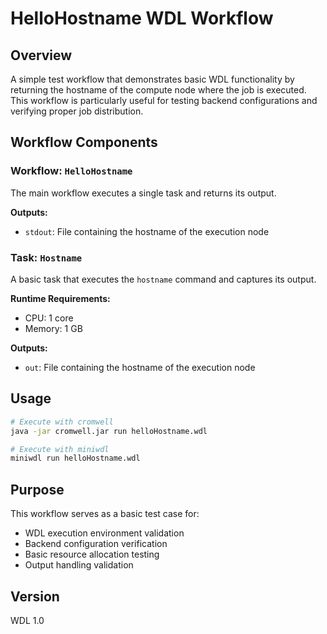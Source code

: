 # HelloHostname WDL Workflow

## Overview
A simple test workflow that demonstrates basic WDL functionality by returning the hostname of the compute node where the job is executed. This workflow is particularly useful for testing backend configurations and verifying proper job distribution.

## Workflow Components

### Workflow: `HelloHostname`
The main workflow executes a single task and returns its output.

**Outputs:**
- `stdout`: File containing the hostname of the execution node

### Task: `Hostname`
A basic task that executes the `hostname` command and captures its output.

**Runtime Requirements:**
- CPU: 1 core
- Memory: 1 GB

**Outputs:**
- `out`: File containing the hostname of the execution node

## Usage
```bash
# Execute with cromwell
java -jar cromwell.jar run helloHostname.wdl

# Execute with miniwdl
miniwdl run helloHostname.wdl
```

## Purpose
This workflow serves as a basic test case for:
- WDL execution environment validation
- Backend configuration verification
- Basic resource allocation testing
- Output handling validation

## Version
WDL 1.0
